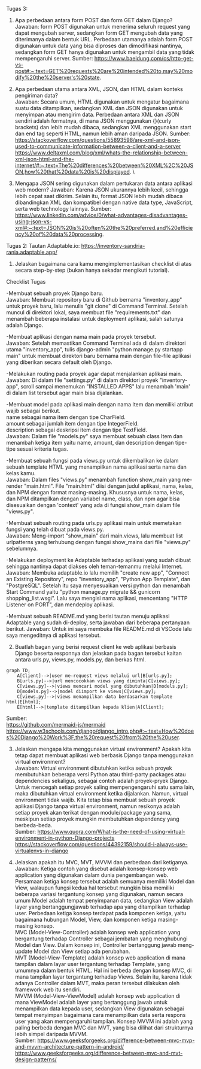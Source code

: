 Tugas 3:

1. Apa perbedaan antara form POST dan form GET dalam Django?\
Jawaban: form POST digunakan untuk menerima seluruh request yang dapat mengubah server, sedangkan form GET mengubah data yang diterimanya dalam bentuk URL. Perbedaan utamanya adalah form POST digunakan untuk data yang bisa diproses dan dimodifikasi nantinya, sedangkan form GET hanya digunakan untuk mengambil data yang tidak mempengaruhi server.
Sumber: 
https://www.baeldung.com/cs/http-get-vs-post#:~:text=GET%20requests%20are%20intended%20to,may%20modify%20the%20server's%20state. 

2. Apa perbedaan utama antara XML, JSON, dan HTML dalam konteks pengiriman data? \
Jawaban: Secara umum, HTML digunakan untuk mengatur bagaimana suatu data ditampilkan, sedangkan XML dan JSON digunakan untuk menyimpan atau mengirim data. Perbedaan antara XML dan JSON sendiri adalah formatnya, di mana JSON menggunakan {}(curly brackets) dan lebih mudah dibaca, sedangkan XML menggunakan start dan end tag seperti HTML, namun lebih aman daripada JSON.
Sumber: \
https://stackoverflow.com/questions/55893598/are-xml-and-json-used-to-communicate-information-between-a-client-and-a-server \
https://www.deltaxml.com/blog/xml/whats-the-relationship-between-xml-json-html-and-the-internet/#:~:text=The%20differences%20between%20XML%2C%20JSON,how%20that%20data%20is%20displayed. \

3. Mengapa JSON sering digunakan dalam pertukaran data antara aplikasi web modern?
Jawaban: Karena JSON ukurannya lebih kecil, sehingga lebih cepat saat dikirim. Selain itu, format JSON lebih mudah dibaca dibandingkan XML dan kompatibel dengan native data type, JavaScript, serta web technology lainnya.
Sumber: https://www.linkedin.com/advice/0/what-advantages-disadvantages-using-json-vs-xml#:~:text=JSON%20is%20often%20the%20preferred,and%20efficiency%20of%20data%20processing.
   
Tugas 2:
Tautan Adaptable.io: https://inventory-sandria-rania.adaptable.app/ 

1. Jelaskan bagaimana cara kamu mengimplementasikan checklist di atas secara step-by-step (bukan hanya sekadar mengikuti tutorial).

Checklist Tugas

-Membuat sebuah proyek Django baru.\
Jawaban: Membuat repository baru di Github bernama "inventory_app" untuk proyek baru, lalu menulis "git clone" di Command Terminal. Setelah muncul di direktori lokal, saya membuat file "requirements.txt" dan menambah beberapa instalasi untuk deployment aplikasi, salah satunya adalah Django.

-Membuat aplikasi dengan nama main pada proyek tersebut.\
Jawaban: Setelah memastikan Command Terminal ada di dalam direktori utama "inventory_app", tulis django-admin "python manage.py startapp main" untuk membuat direktori baru bernama main dengan file-file aplikasi yang diberikan secara default oleh Django.

-Melakukan routing pada proyek agar dapat menjalankan aplikasi main.\
Jawaban: Di dalam file "settings.py" di dalam direktori proyek "inventory-app", scroll sampai menemukan "INSTALLED APPS" lalu menambah 'main' di dalam list tersebut agar main bisa dijalankan.

-Membuat model pada aplikasi main dengan nama Item dan memiliki atribut wajib sebagai berikut.\
name sebagai nama item dengan tipe CharField.\
amount sebagai jumlah item dengan tipe IntegerField.\
description sebagai deskripsi item dengan tipe TextField.\
Jawaban: Dalam file "models.py" saya membuat sebuah class Item dan menambah ketiga item yaitu name, amount, dan description dengan tipe-tipe sesuai kriteria tugas.

-Membuat sebuah fungsi pada views.py untuk dikembalikan ke dalam sebuah template HTML yang menampilkan nama aplikasi serta nama dan kelas kamu.\
Jawaban: Dalam files "views.py" menambah function show_main yang me-render "main.html". File "main.html" diisi dengan judul aplikasi, nama, kelas, dan NPM dengan format masing-masing. Khususnya untuk nama, kelas, dan NPM ditampilkan dengan variabel name, class, dan npm agar bisa disesuaikan dengan 'context' yang ada di fungsi show_main dalam file "views.py".

-Membuat sebuah routing pada urls.py aplikasi main untuk memetakan fungsi yang telah dibuat pada views.py.\
Jawaban: Meng-import "show_main" dari main.views, lalu membuat list urlpatterns yang terhubung dengan fungsi show_mains dari file "views.py" sebelumnya.

-Melakukan deployment ke Adaptable terhadap aplikasi yang sudah dibuat sehingga nantinya dapat diakses oleh teman-temanmu melalui Internet.\
Jawaban: Membuka adaptable.io lalu memilih "create new app", "Connect an Existing Repository",  repo "inventory_app", "Python App Template", dan "PostgreSQL". Setelah itu saya menyesuaikan versi python dan menambah Start Command yaitu "python manage.py migrate && gunicorn shopping_list.wsgi". Lalu saya mengisi nama aplikasi, mencentang "HTTP Listener on PORT", dan mendeploy aplikasi.

-Membuat sebuah README.md yang berisi tautan menuju aplikasi Adaptable yang sudah di-deploy, serta jawaban dari beberapa pertanyaan berikut.
Jawaban: Untuk ini saya membuka file README.md di VSCode lalu saya mengeditnya di aplikasi tersebut.


2. Buatlah bagan yang berisi request client ke web aplikasi berbasis Django beserta responnya dan jelaskan pada bagan tersebut kaitan antara urls.py, views.py, models.py, dan berkas html.
```mermaid
graph TD;
    A[Client]-->|user me-request views melalui url|B[urls.py];
    B[urls.py]-->|url mencocokkan views yang diminta|C[views.py];
    C[views.py]-->|views mencari model yang dibutuhkan|D[models.py];
    D[models.py]-->|model diimport ke views|C[views.py];
    C[views.py]-->|views menampilkan data berdasarkan template html|E[html];
    E[html]-->|template ditampilkan kepada klien|A[Client];
```
Sumber: \
https://github.com/mermaid-js/mermaid \
https://www.w3schools.com/django/django_intro.php#:~:text=How%20does%20Django%20Work%3F,the%20request%20from%20the%20user.

3. Jelaskan mengapa kita menggunakan virtual environment? Apakah kita tetap dapat membuat aplikasi web berbasis Django tanpa menggunakan virtual environment?\
Jawaban: Virtual environment dibutuhkan ketika sebuah proyek membutuhkan beberapa versi Python atau third-party packages atau dependencies sekaligus, sebagai contoh adalah proyek-pryek Django. Untuk mencegah setiap proyek saling mempengengaruhi satu sama lain, maka dibutuhkan virtual environment ketika dijalankan. Namun, virtual environment tidak wajib. Kita tetap bisa membuat sebuah proyek aplikasi Django tanpa virtual environment, namun resikonya adalah setiap proyek akan terikat dengan module/package yang sama, meskipun setiap proyek mungkin membutuhkan dependency yang berbeda-beda. \
Sumber:
https://www.quora.com/What-is-the-need-of-using-virtual-environment-in-python-Django-projects \
https://stackoverflow.com/questions/44392159/should-i-always-use-virtualenvs-in-django

5. Jelaskan apakah itu MVC, MVT, MVVM dan perbedaan dari ketiganya.\
Jawaban:
Ketiga contoh yang disebut adalah konsep-konsep web application yang digunakan dalam dunia pengembangan web. Persamaan ketiga konsep tersebut adalah semuanya memiliki Model dan View, walaupun fungsi kedua hal tersebut mungkin bisa memiliki beberapa variasi tergantung konsep yang digunakan, namun secara umum Model adalah tempat penyimpanan data, sedangkan View adalah layer yang bertanggungjawab terhadap apa yang ditampilkan terhadap user. Perbedaan ketiga konsep terdapat pada komponen ketiga, yaitu bagaimana hubungan Model, View, dan komponen ketiga masing-masing konsep.\
MVC (Model-View-Controller) adalah konsep web application yang bergantung terhadap Controller sebagai jembatan yang menghubungi Model dan View. Dalam konsep ini, Controller bertanggung jawab meng-update Model dan View setiap ada perubahan. \
MVT (Model-View-Template) adalah konsep web application di mana tampilan dalam layar user tergantung terhadap Template, yang umumnya dalam bentuk HTML. Hal ini berbeda dengan konsep MVC, di mana tampilan layar tergantung terhadap Views. Selain itu, karena tidak adanya Controller dalam MVT, maka peran tersebut dilakukan oleh framework web itu sendiri. \
MVVM (Model-View-ViewModel) adalah konsep web application di mana ViewModel adalah layer yang bertanggung jawab untuk menampilkan data kepada user, sedangkan View digunakan sebagai tempat menyimpan bagaimana cara menampilkan data serta respons user yang akan mempengaruhi tampilan. Konsep MVVM ini adalah yang paling berbeda dengan MVC dan MVT, yang bisa dilihat dari strukturnya lebih simpel daripada MVVM. \
Sumber:
https://www.geeksforgeeks.org/difference-between-mvc-mvp-and-mvvm-architecture-pattern-in-android/ \
https://www.geeksforgeeks.org/difference-between-mvc-and-mvt-design-patterns/
